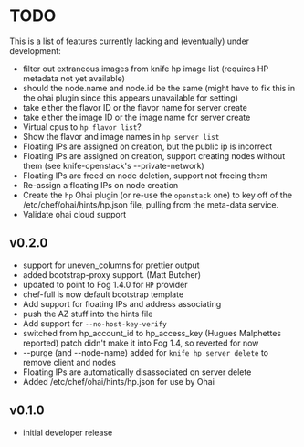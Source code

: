 # TODO #
This is a list of features currently lacking and (eventually) under development:
* filter out extraneous images from knife hp image list (requires HP metadata not yet available)
* should the node.name and node.id be the same (might have to fix this in the ohai plugin since this appears unavailable for setting)
* take either the flavor ID or the flavor name for server create
* take either the image ID or the image name for server create
* Virtual cpus to `hp flavor list`?
* Show the flavor and image names in `hp server list`
* Floating IPs are assigned on creation, but the public ip is incorrect
* Floating IPs are assigned on creation, support creating nodes without them (see knife-openstack's --private-network)
* Floating IPs are freed on node deletion, support not freeing them
* Re-assign a floating IPs on node creation
* Create the `hp` Ohai plugin (or re-use the `openstack` one) to key off of the /etc/chef/ohai/hints/hp.json file, pulling from the meta-data service.
* Validate ohai cloud support

## v0.2.0
* support for uneven_columns for prettier output
* added bootstrap-proxy support. (Matt Butcher)
* updated to point to Fog 1.4.0 for `HP` provider
* chef-full is now default bootstrap template
* Add support for floating IPs and address associating
* push the AZ stuff into the hints file
* Add support for `--no-host-key-verify`
* switched from hp_account_id to hp_access_key (Hugues Malphettes reported)
  patch didn't make it into Fog 1.4, so reverted for now
* --purge (and --node-name) added for `knife hp server delete` to remove client and nodes
* Floating IPs are automatically disassociated on server delete
* Added /etc/chef/ohai/hints/hp.json for use by Ohai

## v0.1.0
* initial developer release
